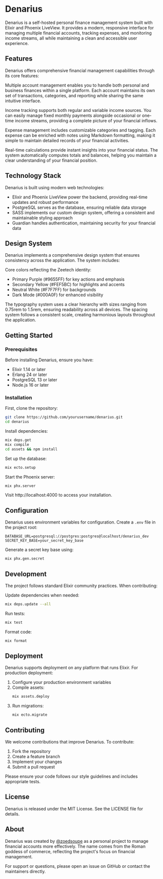 # Denarius

Denarius is a self-hosted personal finance management system built with Elixir and Phoenix LiveView. It provides a modern, responsive interface for managing multiple financial accounts, tracking expenses, and monitoring income streams, all while maintaining a clean and accessible user experience.

## Features

Denarius offers comprehensive financial management capabilities through its core features:

Multiple account management enables you to handle both personal and business finances within a single platform. Each account maintains its own set of transactions, categories, and reporting while sharing the same intuitive interface.

Income tracking supports both regular and variable income sources. You can easily manage fixed monthly payments alongside occasional or one-time income streams, providing a complete picture of your financial inflows.

Expense management includes customizable categories and tagging. Each expense can be enriched with notes using Markdown formatting, making it simple to maintain detailed records of your financial activities.

Real-time calculations provide instant insights into your financial status. The system automatically computes totals and balances, helping you maintain a clear understanding of your financial position.

## Technology Stack

Denarius is built using modern web technologies:

- Elixir and Phoenix LiveView power the backend, providing real-time updates and robust performance
- PostgreSQL serves as the database, ensuring reliable data storage
- SASS implements our custom design system, offering a consistent and maintainable styling approach
- Guardian handles authentication, maintaining security for your financial data

## Design System

Denarius implements a comprehensive design system that ensures consistency across the application. The system includes:

Core colors reflecting the Zeetech identity:
- Primary Purple (#9655FF) for key actions and emphasis
- Secondary Yellow (#FEF5BC) for highlights and accents
- Neutral White (#F7F7FF) for backgrounds
- Dark Mode (#000A0F) for enhanced visibility

The typography system uses a clear hierarchy with sizes ranging from 0.75rem to 1.5rem, ensuring readability across all devices. The spacing system follows a consistent scale, creating harmonious layouts throughout the application.

## Getting Started

### Prerequisites

Before installing Denarius, ensure you have:

- Elixir 1.14 or later
- Erlang 24 or later
- PostgreSQL 13 or later
- Node.js 16 or later

### Installation

First, clone the repository:

```bash
git clone https://github.com/yourusername/denarius.git
cd denarius
```

Install dependencies:

```bash
mix deps.get
mix compile
cd assets && npm install
```

Set up the database:

```bash
mix ecto.setup
```

Start the Phoenix server:

```bash
mix phx.server
```

Visit http://localhost:4000 to access your installation.

## Configuration

Denarius uses environment variables for configuration. Create a `.env` file in the project root:

```env
DATABASE_URL=postgresql://postgres:postgres@localhost/denarius_dev
SECRET_KEY_BASE=your_secret_key_base
```

Generate a secret key base using:

```bash
mix phx.gen.secret
```

## Development

The project follows standard Elixir community practices. When contributing:

Update dependencies when needed:
```bash
mix deps.update --all
```

Run tests:
```bash
mix test
```

Format code:
```bash
mix format
```

## Deployment

Denarius supports deployment on any platform that runs Elixir. For production deployment:

1. Configure your production environment variables
2. Compile assets:
   ```bash
   mix assets.deploy
   ```
3. Run migrations:
   ```bash
   mix ecto.migrate
   ```

## Contributing

We welcome contributions that improve Denarius. To contribute:

1. Fork the repository
2. Create a feature branch
3. Implement your changes
4. Submit a pull request

Please ensure your code follows our style guidelines and includes appropriate tests.

## License

Denarius is released under the MIT License. See the LICENSE file for details.

## About

Denarius was created by [@zoedsoupe](https://github.com/zoedsoupe) as a personal project to manage financial accounts more effectively. The name comes from the Roman goddess of commerce, reflecting the project's focus on financial management.

For support or questions, please open an issue on GitHub or contact the maintainers directly.

